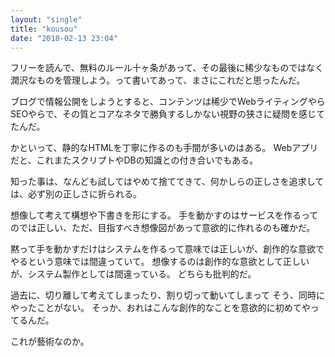 ```yaml
---
layout: "single"
title: "kousou"
date: "2018-02-13 23:04"
---
```

フリーを読んで、無料のルール十ヶ条があって、その最後に稀少なものではなく潤沢なものを管理しよう。って書いてあって、まさにこれだと思ったんだ。

ブログで情報公開をしようとすると、コンテンツは稀少でWebライティングやらSEOやらで、その質とコアなネタで勝負するしかない視野の狭さに疑問を感じてたんだ。

かといって、静的なHTMLを丁寧に作るのも手間が多いのはある。
Webアプリだと、これまたスクリプトやDBの知識との付き合いでもある。

知った事は、なんども試してはやめて捨ててきて、何かしらの正しさを追求しては、必ず別の正しさに折られる。

想像して考えて構想や下書きを形にする。
手を動かすのはサービスを作るってのでは正しい、ただ、目指すべき想像図があって意欲的に作れるのも確かだ。

黙って手を動かすだけはシステムを作るって意味では正しいが、創作的な意欲でやるという意味では間違っていて。
想像するのは創作的な意欲として正しいが、システム製作としては間違っている。
どちらも批判的だ。

過去に、切り離して考えてしまったり、割り切って動いてしまって
そう、同時にやったことがない。
そっか、おれはこんな創作的なことを意欲的に初めてやってるんだ。

これが藝術なのか。
